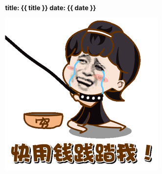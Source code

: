title: {{ title }}
date: {{ date }}
---

![](https://raw.githubusercontent.com/haner199401/haner199401.github.io/develop/images/7bf559e2eaec148ff023f0c1c45e3fdf.gif)
<!--more-->